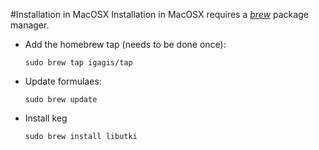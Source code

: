 #Installation in MacOSX
Installation in MacOSX requires a *[brew](http://brew.sh/)* package manager.

- Add the homebrew tap (needs to be done once):

  ```
  sudo brew tap igagis/tap
  ```

- Update formulaes:

  ```
  sudo brew update
  ```

- Install keg

  ```
  sudo brew install libutki
  ```
